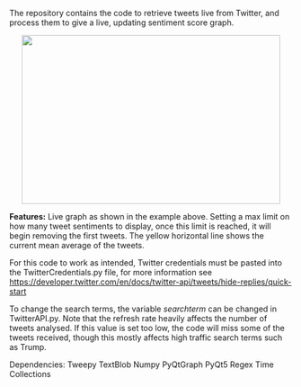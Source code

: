The repository contains the code to retrieve tweets live from Twitter, and process them to give a live, updating sentiment score graph.

<p align="center">
  <img width="460" height="300" src="https://user-images.githubusercontent.com/66477337/100153157-a4863700-2e9b-11eb-9c20-27051d863573.gif">
</p>

**Features:**
Live graph as shown in the example above.
Setting a max limit on how many tweet sentiments to display, once this limit is reached, it will begin removing the first tweets.
The yellow horizontal line shows the current mean average of the tweets.


For this code to work as intended, Twitter credentials must be pasted into the TwitterCredentials.py file, for more information
see https://developer.twitter.com/en/docs/twitter-api/tweets/hide-replies/quick-start

To change the search terms, the variable *searchterm* can be changed in TwitterAPI.py. Note that the refresh rate heavily affects the number of tweets analysed. If this value is set too low, the code will miss some of the tweets received, though this mostly affects high traffic search terms such as Trump.

Dependencies:
Tweepy
TextBlob
Numpy
PyQtGraph
PyQt5
Regex
Time
Collections

